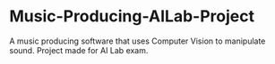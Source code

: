 # Music-Producing-AILab-Project
A music producing software that uses Computer Vision to manipulate sound. Project made for AI Lab exam.
